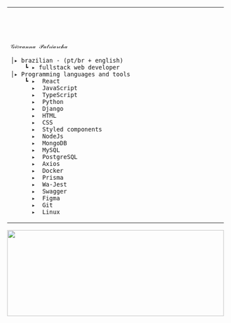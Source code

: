 <table>
    <tr>
        <td style="width: 30%; vertical-align: middle;">
            <p style="font-family: monospace; font-size: 80px;">    
                
    𝒢𝒾𝑜𝓋𝒶𝓃𝓃𝒶 𝒫𝒶𝓉𝓇𝒾𝒶𝓇𝒸𝒽𝒶
    
</p>                                                                                                                            
                                                                                                  
                                                                                                    
    │▸ brazilian - (pt/br + english)
        ┗ ▸ fullstack web developer                                               
    │▸ Programming languages and tools
        ┗ ▸  React
          ▸  JavaScript
          ▸  TypeScript
          ▸  Python
          ▸  Django
          ▸  HTML
          ▸  CSS
          ▸  Styled components
          ▸  NodeJs
          ▸  MongoDB
          ▸  MySQL
          ▸  PostgreSQL
          ▸  Axios
          ▸  Docker
          ▸  Prisma
          ▸  Wa-Jest
          ▸  Swagger
          ▸  Figma
          ▸  Git
          ▸  Linux

</table>

<div>
  <a href="https://github.com/giovannapox">
    <img height="200em" width="100%" src="https://github-readme-stats.vercel.app/api/top-langs/?username=giovannapox&theme=dracula&hide_border=false&&layout=compact"/>
  </a>
<div>



